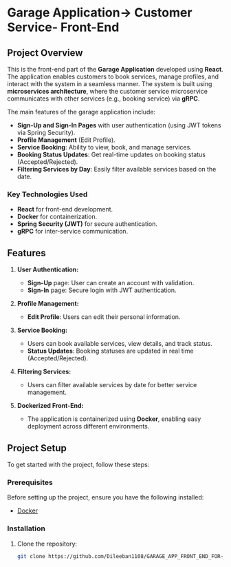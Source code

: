 # Garage Application-> Customer Service- Front-End

## Project Overview

This is the front-end part of the **Garage Application** developed using **React**. The application enables customers to book services, manage profiles, and interact with the system in a seamless manner. The system is built using **microservices architecture**, where the customer service microservice communicates with other services (e.g., booking service) via **gRPC**.

The main features of the garage application include:
- **Sign-Up and Sign-In Pages** with user authentication (using JWT tokens via Spring Security).
- **Profile Management** (Edit Profile).
- **Service Booking**: Ability to view, book, and manage services.
- **Booking Status Updates**: Get real-time updates on booking status (Accepted/Rejected).
- **Filtering Services by Day**: Easily filter available services based on the date.

### Key Technologies Used
- **React** for front-end development.
- **Docker** for containerization.
- **Spring Security (JWT)** for secure authentication.
- **gRPC** for inter-service communication.
  
## Features

1. **User Authentication:**
   - **Sign-Up** page: User can create an account with validation.
   - **Sign-In** page: Secure login with JWT authentication.
  
2. **Profile Management:**
   - **Edit Profile**: Users can edit their personal information.
  
3. **Service Booking:**
   - Users can book available services, view details, and track status.
   - **Status Updates**: Booking statuses are updated in real time (Accepted/Rejected).

4. **Filtering Services:**
   - Users can filter available services by date for better service management.

5. **Dockerized Front-End:**
   - The application is containerized using **Docker**, enabling easy deployment across different environments.

## Project Setup

To get started with the project, follow these steps:

### Prerequisites

Before setting up the project, ensure you have the following installed:
- [Docker](https://www.docker.com/get-started)

### Installation

1. Clone the repository:
   ```bash
   git clone https://github.com/Dileeban1108/GARAGE_APP_FRONT_END_FOR-_CUSTOMER_SERVICE_MICROSERVICE_REACT_SPRINGBOOT_DOCKER_GRPC_SPRING-SECURITY.git
